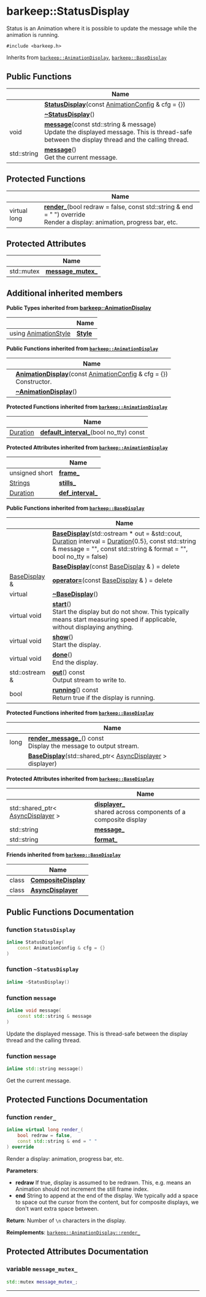 # barkeep::StatusDisplay


Status is an Animation where it is possible to update the message while the animation is running. 


`#include <barkeep.h>`

Inherits from [`barkeep::AnimationDisplay`](api/Classes/classbarkeep_1_1_animation_display.md), [`barkeep::BaseDisplay`](api/Classes/classbarkeep_1_1_base_display.md)

## Public Functions

<span class="api-table">

|                | Name           |
| -------------- | -------------- |
| <span class="codey"> </span>|  <span class="codey">  **[StatusDisplay](api/Classes/classbarkeep_1_1_status_display.md#function-statusdisplay)**(const [AnimationConfig](api/Classes/structbarkeep_1_1_animation_config.md) & cfg = {})</span> |
| <span class="codey"> </span>|  <span class="codey">  **[~StatusDisplay](api/Classes/classbarkeep_1_1_status_display.md#function-~statusdisplay)**()</span> |
| <span class="codey"> void </span>|  <span class="codey">  **[message](api/Classes/classbarkeep_1_1_status_display.md#function-message)**(const std::string & message)</span><br>Update the displayed message. This is thread-safe between the display thread and the calling thread.  |
| <span class="codey"> std::string </span>|  <span class="codey">  **[message](api/Classes/classbarkeep_1_1_status_display.md#function-message)**()</span><br>Get the current message.  |


</span>

## Protected Functions

<span class="api-table">

|                | Name           |
| -------------- | -------------- |
| <span class="codey"> virtual long </span>| <span class="codey"> **[render_](api/Classes/classbarkeep_1_1_status_display.md#function-render_)**(bool redraw = false, const std::string & end = " ") override</span><br>Render a display: animation, progress bar, etc.  |


</span>

## Protected Attributes

<span class="api-table">

|                | Name           |
| -------------- | -------------- |
| <span class="codey"> std::mutex </span> | <span class="codey"> **[message_mutex_](api/Classes/classbarkeep_1_1_status_display.md#variable-message_mutex_)**</span>  |


</span>

## Additional inherited members

**Public Types inherited from [barkeep::AnimationDisplay](api/Classes/classbarkeep_1_1_animation_display.md)**

<span class="api-table">

|                | Name           |
| -------------- | -------------- |
| using [AnimationStyle](api/Namespaces/namespacebarkeep.md#enum-animationstyle) | **[Style](api/Classes/classbarkeep_1_1_animation_display.md#using-style)**  |

</span>

**Public Functions inherited from [`barkeep::AnimationDisplay`](api/Classes/classbarkeep_1_1_animation_display.md)**

<span class="api-table">

|                | Name           |
| -------------- | -------------- |
| <span class="codey"></span>| <span class="codey">**[AnimationDisplay](api/Classes/classbarkeep_1_1_animation_display.md#function-animationdisplay)**(const [AnimationConfig](api/Classes/structbarkeep_1_1_animation_config.md) & cfg = {})</span><br>Constructor.  |
| <span class="codey"></span>| <span class="codey">**[~AnimationDisplay](api/Classes/classbarkeep_1_1_animation_display.md#function-~animationdisplay)**()</span> |


</span>

**Protected Functions inherited from [`barkeep::AnimationDisplay`](api/Classes/classbarkeep_1_1_animation_display.md)**

<span class="api-table">

|                | Name           |
| -------------- | -------------- |
| <span class="codey">[Duration](api/Namespaces/namespacebarkeep.md#using-duration) </span>| <span class="codey">**[default_interval_](api/Classes/classbarkeep_1_1_animation_display.md#function-default_interval_)**(bool no_tty) const</span> |


</span>

**Protected Attributes inherited from [`barkeep::AnimationDisplay`](api/Classes/classbarkeep_1_1_animation_display.md)**

<span class="api-table">

|                | Name           |
| -------------- | -------------- |
| <span class="codey">unsigned short </span>| <span class="codey">**[frame_](api/Classes/classbarkeep_1_1_animation_display.md#variable-frame_)** </span> |
| <span class="codey">[Strings](api/Namespaces/namespacebarkeep.md#using-strings) </span>| <span class="codey">**[stills_](api/Classes/classbarkeep_1_1_animation_display.md#variable-stills_)** </span> |
| <span class="codey">[Duration](api/Namespaces/namespacebarkeep.md#using-duration) </span>| <span class="codey">**[def_interval_](api/Classes/classbarkeep_1_1_animation_display.md#variable-def_interval_)** </span> |


</span>

</span>

**Public Functions inherited from [`barkeep::BaseDisplay`](api/Classes/classbarkeep_1_1_base_display.md)**

<span class="api-table">

|                | Name           |
| -------------- | -------------- |
| <span class="codey"></span>| <span class="codey">**[BaseDisplay](api/Classes/classbarkeep_1_1_base_display.md#function-basedisplay)**(std::ostream * out = &std::cout, [Duration](api/Namespaces/namespacebarkeep.md#using-duration) interval = [Duration](api/Namespaces/namespacebarkeep.md#using-duration){0.5}, const std::string & message = "", const std::string & format = "", bool no_tty = false)</span> |
| <span class="codey"></span>| <span class="codey">**[BaseDisplay](api/Classes/classbarkeep_1_1_base_display.md#function-basedisplay)**(const [BaseDisplay](api/Classes/classbarkeep_1_1_base_display.md) & ) = delete</span> |
| <span class="codey">[BaseDisplay](api/Classes/classbarkeep_1_1_base_display.md) & </span>| <span class="codey">**[operator=](api/Classes/classbarkeep_1_1_base_display.md#function-operator=)**(const [BaseDisplay](api/Classes/classbarkeep_1_1_base_display.md) & ) = delete</span> |
| <span class="codey">virtual </span>| <span class="codey">**[~BaseDisplay](api/Classes/classbarkeep_1_1_base_display.md#function-~basedisplay)**()</span> |
| <span class="codey">virtual void </span>| <span class="codey">**[start](api/Classes/classbarkeep_1_1_base_display.md#function-start)**()</span><br>Start the display but do not show. This typically means start measuring speed if applicable, without displaying anything.  |
| <span class="codey">virtual void </span>| <span class="codey">**[show](api/Classes/classbarkeep_1_1_base_display.md#function-show)**()</span><br>Start the display.  |
| <span class="codey">virtual void </span>| <span class="codey">**[done](api/Classes/classbarkeep_1_1_base_display.md#function-done)**()</span><br>End the display.  |
| <span class="codey">std::ostream & </span>| <span class="codey">**[out](api/Classes/classbarkeep_1_1_base_display.md#function-out)**() const</span><br>Output stream to write to.  |
| <span class="codey">bool </span>| <span class="codey">**[running](api/Classes/classbarkeep_1_1_base_display.md#function-running)**() const</span><br>Return true if the display is running.  |


</span>

**Protected Functions inherited from [`barkeep::BaseDisplay`](api/Classes/classbarkeep_1_1_base_display.md)**

<span class="api-table">

|                | Name           |
| -------------- | -------------- |
| <span class="codey">long </span>| <span class="codey">**[render_message_](api/Classes/classbarkeep_1_1_base_display.md#function-render_message_)**() const</span><br>Display the message to output stream.  |
| <span class="codey"></span>| <span class="codey">**[BaseDisplay](api/Classes/classbarkeep_1_1_base_display.md#function-basedisplay)**(std::shared_ptr< [AsyncDisplayer](api/Classes/classbarkeep_1_1_async_displayer.md) > displayer)</span> |


</span>

**Protected Attributes inherited from [`barkeep::BaseDisplay`](api/Classes/classbarkeep_1_1_base_display.md)**

<span class="api-table">

|                | Name           |
| -------------- | -------------- |
| <span class="codey">std::shared_ptr< [AsyncDisplayer](api/Classes/classbarkeep_1_1_async_displayer.md) > </span>| <span class="codey">**[displayer_](api/Classes/classbarkeep_1_1_base_display.md#variable-displayer_)** </span><br>shared across components of a composite display  |
| <span class="codey">std::string </span>| <span class="codey">**[message_](api/Classes/classbarkeep_1_1_base_display.md#variable-message_)** </span> |
| <span class="codey">std::string </span>| <span class="codey">**[format_](api/Classes/classbarkeep_1_1_base_display.md#variable-format_)** </span> |


</span>

**Friends inherited from [`barkeep::BaseDisplay`](api/Classes/classbarkeep_1_1_base_display.md)**

<span class="api-table">

|                | Name           |
| -------------- | -------------- |
| class | <span class="codey">**[CompositeDisplay](api/Classes/classbarkeep_1_1_base_display.md#friend-compositedisplay)**</span>  |
| class | <span class="codey">**[AsyncDisplayer](api/Classes/classbarkeep_1_1_base_display.md#friend-asyncdisplayer)**</span>  |


</span>


## Public Functions Documentation

### function `StatusDisplay`

```cpp
inline StatusDisplay(
    const AnimationConfig & cfg = {}
)
```


### function `~StatusDisplay`

```cpp
inline ~StatusDisplay()
```


### function `message`

```cpp
inline void message(
    const std::string & message
)
```

Update the displayed message. This is thread-safe between the display thread and the calling thread. 

### function `message`

```cpp
inline std::string message()
```

Get the current message. 

## Protected Functions Documentation

### function `render_`

```cpp
inline virtual long render_(
    bool redraw = false,
    const std::string & end = " "
) override
```

Render a display: animation, progress bar, etc. 

**Parameters**: 

  * **redraw** If true, display is assumed to be redrawn. This, e.g. means an Animation should not increment the still frame index. 
  * **end** String to append at the end of the display. We typically add a space to space out the cursor from the content, but for composite displays, we don't want extra space between. 


**Return**: Number of `\n` characters in the display. 

**Reimplements**: [`barkeep::AnimationDisplay::render_`](api/Classes/classbarkeep_1_1_animation_display.md#function-render_)


## Protected Attributes Documentation

### variable `message_mutex_`

```cpp
std::mutex message_mutex_;
```


-------------------------------